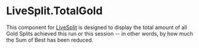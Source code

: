 # LiveSplit.TotalGold

This component for [LiveSplit](http://livesplit.github.io) is designed to display the total amount of all Gold Splits achieved this run or this session -- in other words, by how much the Sum of Best has been reduced.


